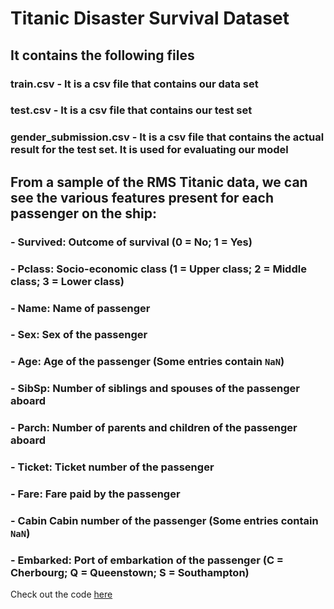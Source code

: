 # Titanic Disaster Survival Dataset
## __It contains the following files__
### **train.csv** - It is a csv file that contains our data set
### **test.csv** - It is a csv file that contains our test set
### **gender_submission.csv** - It is a csv file that contains the actual result for the test set. It is used for evaluating our model
## From a sample of the RMS Titanic data, we can see the various features present for each passenger on the ship:
### - **Survived**: Outcome of survival (0 = No; 1 = Yes)
### - **Pclass**: Socio-economic class (1 = Upper class; 2 = Middle class; 3 = Lower class)
### - **Name**: Name of passenger
### - **Sex**: Sex of the passenger
### - **Age**: Age of the passenger (Some entries contain `NaN`)
### - **SibSp**: Number of siblings and spouses of the passenger aboard
### - **Parch**: Number of parents and children of the passenger aboard
### - **Ticket**: Ticket number of the passenger
### - **Fare**: Fare paid by the passenger
### - **Cabin** Cabin number of the passenger (Some entries contain `NaN`)
### - **Embarked**: Port of embarkation of the passenger (C = Cherbourg; Q = Queenstown; S = Southampton)
Check out the code [here](https://github.com/Akashgayakwad/Data-Analysis/blob/master/titanic/titanic.ipynb)
